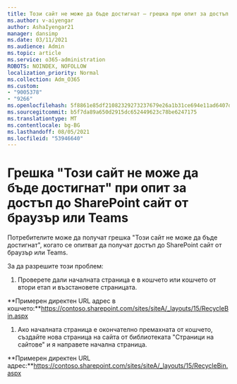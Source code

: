 ```yaml
---
title: Този сайт не може да бъде достигнат – грешка при опит за достъп до SharePoint сайт от браузър или Teams
ms.author: v-aiyengar
author: AshaIyengar21
manager: dansimp
ms.date: 03/11/2021
ms.audience: Admin
ms.topic: article
ms.service: o365-administration
ROBOTS: NOINDEX, NOFOLLOW
localization_priority: Normal
ms.collection: Adm_O365
ms.custom:
- "9005378"
- "9266"
ms.openlocfilehash: 5f8861e85df21082329273237679e26a1b31ce694e11ad6407d4690d7caf2fc9
ms.sourcegitcommit: b5f7da89a650d2915dc652449623c78be6247175
ms.translationtype: MT
ms.contentlocale: bg-BG
ms.lasthandoff: 08/05/2021
ms.locfileid: "53946640"
---
```

# <a name="this-site-cant-be-reached-error-when-trying-to-access-sharepoint-site-from-browser-or-teams"></a>Грешка "Този сайт не може да бъде достигнат" при опит за достъп до SharePoint сайт от браузър или Teams

Потребителите може да получат грешка "Този сайт не може да бъде достигнат", когато се опитват да получат достъп до SharePoint сайт от браузър или Teams. 

За да разрешите този проблем: 

1. Проверете дали началната страница е в кошчето или кошчето от втори етап и възстановете страницата.

**Примерен директен URL адрес в кошчето:**https://contoso.sharepoint.com/sites/siteA/_layouts/15/RecycleBin.aspx

1. Ако началната страница е окончателно премахната от кошчето, създайте нова страница на сайта от библиотеката "Страници на сайтове" и я направете начална страница. 

**Примерен директен URL адрес:**https://contoso.sharepoint.com/sites/siteA/_layouts/15/RecycleBin.aspx